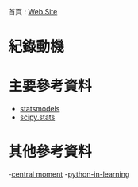 
首頁 : [Web Site](https://tobytoy.github.io/OpenResource/)

# 紀錄動機

# 主要參考資料

- [statsmodels](https://www.statsmodels.org/stable/index.html)
- [scipy.stats](https://docs.scipy.org/doc/scipy/reference/stats.html?highlight=scipy%20stats#module-scipy.stats)

# 其他參考資料

-[central moment](https://zh.wikipedia.org/zh-tw/%E4%B8%AD%E5%BF%83%E7%9F%A9)
-[python-in-learning](https://ntpuccw.blog/python-in-learning/)
